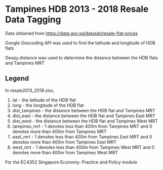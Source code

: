 # Tampines HDB 2013 - 2018 Resale Data Tagging

Data obtained from https://data.gov.sg/dataset/resale-flat-prices

Google Geocoding API was used to find the latitude and longitude of HDB flats

Geopy.distance was used to determine the distance between the HDB flats and Tampines MRT

## Legend
In resale2013_2018.xlsx, 

1. lat - the latitude of the HDB flat
2. long - the longitude of the HDB flat
3. dist_tampines - the distance between the HDB flat and Tampines MRT
4. dist_east - the distance between the HDB flat and Tampines East MRT
5. dist_west - the distance between the HDB flat and Tampines West MRT
6. tampines_mrt - 1 denotes less than 400m from Tampines MRT and 0 denotes more than 400m from Tampines MRT
7. east_mrt - 1 denotes less than 400m from Tampines East MRT and 0 denotes more than 400m from Tampines East MRT
8. west_mrt - 1 denotes less than 400m from Tampines West MRT and 0 denotes more than 400m from Tampines West MRT


For the EC4352 Singapore Economy: Practice and Policy module